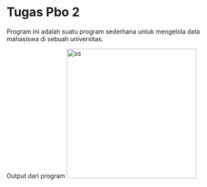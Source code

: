 # Tugas Pbo 2
Program ini adalah suatu program sederhana untuk mengelola data mahasiswa di sebuah universitas.

Output dari program 
<img width="297" alt="ss" src="https://github.com/totoro-07/TugasPbo2/assets/95126142/c1750f03-9e9a-429f-8934-8ec4513c3e99">

